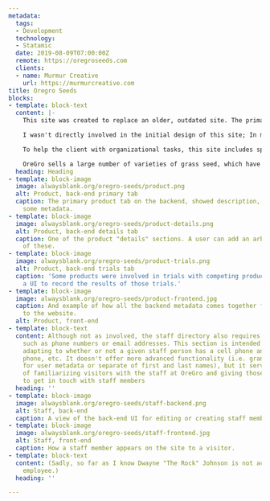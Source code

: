 ```yaml
---
metadata:
  tags:
  - Development
  technology:
  - Statamic
  date: 2019-08-09T07:00:00Z
  remote: https://oregroseeds.com
  clients:
  - name: Murmur Creative
    url: https://murmurcreative.com
title: Oregro Seeds
blocks:
- template: block-text
  content: |-
    This site was created to replace an older, outdated site. The primary function of the site is to inform visitors of the wide range of products OreGro, Inc. offers, as well as provide background on the company itself.

    I wasn't directly involved in the initial design of this site; In my capacity as an in-house developer for Murmur Creative, I was given an already-approved design for implementation. On this project, we split development up into front-end and back-end; I built the underlying structure and customized the back-end while one of my co-workers assembled the CSS and JavaScript for the front-end. The size of the Murmur development team and our tight schedules usually mean this type of collaboration isn't possible, for the stars aligned for this project and it resulted in a much, much shorter turnaround that usual--I'm hoping to use the same or a similar process for additional projects in the future.

    To help the client with organizational tasks, this site includes special repositories for staff members (for the staff directory) and the products in their catalog.

    OreGro sells a large number of varieties of grass seed, which have different uses, planting times, qualities, etc. In short, each product needed to include a significant amount of metadata. I wanted this data to be structured, so that it could be understood on some level by a machine, but also be accessible via a UI that would make sense to a human user. The data storage and UI features of Statamic made this relatively straightforward: Instead of having to determine how to actual store and query data, I just had to consider how I wanted it organized, and how I wanted people to interact with it
  heading: Heading
- template: block-image
  image: alwaysblank.org/oregro-seeds/product.png
  alt: Product, back-end primary tab
  caption: The primary product tab on the backend, showed description, variety, and
    some metadata.
- template: block-image
  image: alwaysblank.org/oregro-seeds/product-details.png
  alt: Product, back-end details tab
  caption: One of the product "details" sections. A user can add an arbitrary number
    of these.
- template: block-image
  image: alwaysblank.org/oregro-seeds/product-trials.png
  alt: Product, back-end trials tab
  caption: 'Some products were involved in trials with competing products: This is
    a UI to record the results of those trials.'
- template: block-image
  image: alwaysblank.org/oregro-seeds/product-frontend.jpg
  caption: And example of how all the backend metadata comes together for a visitor
    to the website.
  alt: Product, front-end
- template: block-text
  content: Although not as involved, the staff directory also requires some metadata,
    such as phone numbers or email addresses. This section is intended to be flexible,
    adapting to whether or not a given staff person has a cell phone and/or office
    phone, etc. It doesn't offer more advanced functionality (i.e. granular searches
    for user metadata or separate of first and last names), but it serves the purpose
    of familiarizing visitors with the staff at OreGro and giving those visitors ways
    to get in touch with staff members
  heading: ''
- template: block-image
  image: alwaysblank.org/oregro-seeds/staff-backend.png
  alt: Staff, back-end
  caption: A view of the back-end UI for editing or creating staff members.
- template: block-image
  image: alwaysblank.org/oregro-seeds/staff-frontend.jpg
  alt: Staff, front-end
  caption: How a staff member appears on the site to a visitor.
- template: block-text
  content: (Sadly, so far as I know Dwayne "The Rock" Johnson is not actually an OreGro
    employee.)
  heading: ''

---
```

